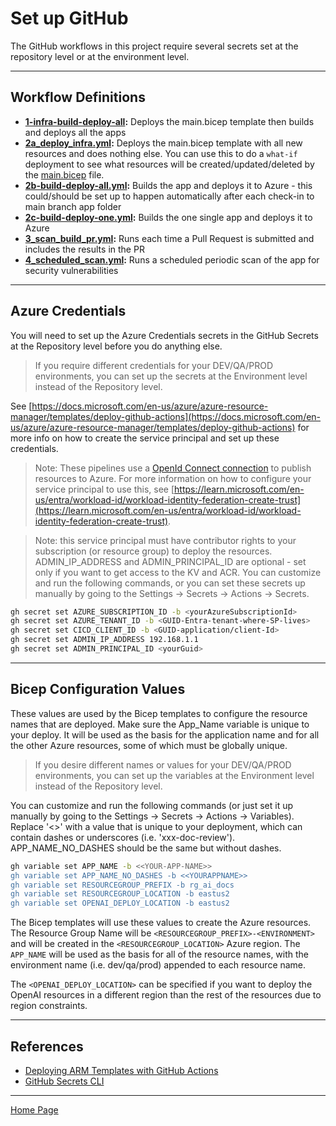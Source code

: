 # Set up GitHub

The GitHub workflows in this project require several secrets set at the repository level or at the environment level.

---

## Workflow Definitions

- **[1-infra-build-deploy-all](./workflows/1-infra-build-deploy-all.yml):** Deploys the main.bicep template then builds and deploys all the apps
- **[2a_deploy_infra.yml](./workflows/1_deploy_infra.yml):** Deploys the main.bicep template with all new resources and does nothing else. You can use this to do a `what-if` deployment to see what resources will be created/updated/deleted by the [main.bicep](../infra/bicep/main.bicep) file.
- **[2b-build-deploy-all.yml](./workflows/2b-build-deploy-all.yml):** Builds the app and deploys it to Azure - this could/should be set up to happen automatically after each check-in to main branch app folder
- **[2c-build-deploy-one.yml](./workflows/2b-build-deploy-all.yml):** Builds the one single app and deploys it to Azure
- **[3_scan_build_pr.yml](./workflows/3_scan_build_pr.yml):** Runs each time a Pull Request is submitted and includes the results in the PR
- **[4_scheduled_scan.yml](./workflows/4_scheduled_scan.yml):** Runs a scheduled periodic scan of the app for security vulnerabilities

---

## Azure Credentials

You will need to set up the Azure Credentials secrets in the GitHub Secrets at the Repository level before you do anything else.

> If you require different credentials for your DEV/QA/PROD environments, you can set up the secrets at the Environment level instead of the Repository level.

See [https://docs.microsoft.com/en-us/azure/azure-resource-manager/templates/deploy-github-actions](https://docs.microsoft.com/en-us/azure/azure-resource-manager/templates/deploy-github-actions) for more info on how to create the service principal and set up these credentials.

> Note: These pipelines use a [OpenId Connect connection](https://learn.microsoft.com/en-us/azure/developer/github/connect-from-azure-openid-connect) to publish resources to Azure.  For more information on how to configure your service principal to use this, see [https://learn.microsoft.com/en-us/entra/workload-id/workload-identity-federation-create-trust](https://learn.microsoft.com/en-us/entra/workload-id/workload-identity-federation-create-trust).

> Note: this service principal must have contributor rights to your subscription (or resource group) to deploy the resources.
> ADMIN_IP_ADDRESS and ADMIN_PRINCIPAL_ID are optional - set only if you want to get access to the KV and ACR.
You can customize and run the following commands, or you can set these secrets up manually by going to the Settings -> Secrets -> Actions -> Secrets.

```bash
gh secret set AZURE_SUBSCRIPTION_ID -b <yourAzureSubscriptionId>
gh secret set AZURE_TENANT_ID -b <GUID-Entra-tenant-where-SP-lives>
gh secret set CICD_CLIENT_ID -b <GUID-application/client-Id>
gh secret set ADMIN_IP_ADDRESS 192.168.1.1
gh secret set ADMIN_PRINCIPAL_ID <yourGuid>
```

---

## Bicep Configuration Values

These values are used by the Bicep templates to configure the resource names that are deployed. Make sure the App_Name variable is unique to your deploy. It will be used as the basis for the application name and for all the other Azure resources, some of which must be globally unique.

> If you desire different names or values for your DEV/QA/PROD environments, you can set up the variables at the Environment level instead of the Repository level.

You can customize and run the following commands (or just set it up manually by going to the Settings -> Secrets -> Actions -> Variables).  Replace '<<YOURAPPNAME>>' with a value that is unique to your deployment, which can contain dashes or underscores (i.e. 'xxx-doc-review'). APP_NAME_NO_DASHES should be the same but without dashes.

```bash
gh variable set APP_NAME -b <<YOUR-APP-NAME>>
gh variable set APP_NAME_NO_DASHES -b <<YOURAPPNAME>>
gh variable set RESOURCEGROUP_PREFIX -b rg_ai_docs
gh variable set RESOURCEGROUP_LOCATION -b eastus2
gh variable set OPENAI_DEPLOY_LOCATION -b eastus2
```

The Bicep templates will use these values to create the Azure resources. The Resource Group Name will be `<RESOURCEGROUP_PREFIX>-<ENVIRONMENT>` and will be created in the `<RESOURCEGROUP_LOCATION>` Azure region. The `APP_NAME` will be used as the basis for all of the resource names, with the environment name (i.e. dev/qa/prod) appended to each resource name.

The `<OPENAI_DEPLOY_LOCATION>` can be specified if you want to deploy the OpenAI resources in a different region than the rest of the resources due to region constraints.

---

## References

- [Deploying ARM Templates with GitHub Actions](https://docs.microsoft.com/en-us/azure/azure-resource-manager/templates/deploy-github-actions)
- [GitHub Secrets CLI](https://cli.github.com/manual/gh_secret_set)

---

[Home Page](../README.md)
